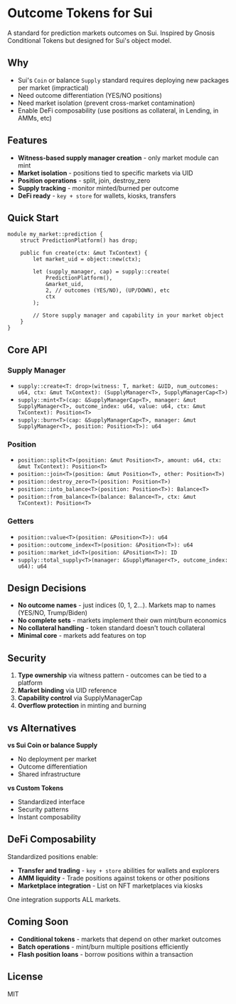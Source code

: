 # Outcome Tokens for Sui

A standard for prediction markets outcomes on Sui. Inspired by Gnosis Conditional Tokens but designed for Sui's object model.

## Why

- Sui's `Coin` or balance `Supply` standard requires deploying new packages per market (impractical)
- Need outcome differentiation (YES/NO positions)
- Need market isolation (prevent cross-market contamination)
- Enable DeFi composability (use positions as collateral, in Lending, in AMMs, etc)

## Features

- **Witness-based supply manager creation** - only market module can mint
- **Market isolation** - positions tied to specific markets via UID
- **Position operations** - split, join, destroy_zero
- **Supply tracking** - monitor minted/burned per outcome
- **DeFi ready** - `key + store` for wallets, kiosks, transfers

## Quick Start

```move
module my_market::prediction {
    struct PredictionPlatform() has drop;
    
    public fun create(ctx: &mut TxContext) {
        let market_uid = object::new(ctx);

        let (supply_manager, cap) = supply::create(
            PredictionPlatform(),
            &market_uid,
            2, // outcomes (YES/NO), (UP/DOWN), etc
            ctx
        );

        // Store supply manager and capability in your market object
    }
}
```

## Core API

### Supply Manager
- `supply::create<T: drop>(witness: T, market: &UID, num_outcomes: u64, ctx: &mut TxContext): (SupplyManager<T>, SupplyManagerCap<T>)`
- `supply::mint<T>(cap: &SupplyManagerCap<T>, manager: &mut SupplyManager<T>, outcome_index: u64, value: u64, ctx: &mut TxContext): Position<T>`
- `supply::burn<T>(cap: &SupplyManagerCap<T>, manager: &mut SupplyManager<T>, position: Position<T>): u64`

### Position  
- `position::split<T>(position: &mut Position<T>, amount: u64, ctx: &mut TxContext): Position<T>`
- `position::join<T>(position: &mut Position<T>, other: Position<T>)`
- `position::destroy_zero<T>(position: Position<T>)`
- `position::into_balance<T>(position: Position<T>): Balance<T>`
- `position::from_balance<T>(balance: Balance<T>, ctx: &mut TxContext): Position<T>`

### Getters
- `position::value<T>(position: &Position<T>): u64`
- `position::outcome_index<T>(position: &Position<T>): u64`
- `position::market_id<T>(position: &Position<T>): ID`
- `supply::total_supply<T>(manager: &SupplyManager<T>, outcome_index: u64): u64`

## Design Decisions

- **No outcome names** - just indices (0, 1, 2...). Markets map to names (YES/NO, Trump/Biden)
- **No complete sets** - markets implement their own mint/burn economics
- **No collateral handling** - token standard doesn't touch collateral
- **Minimal core** - markets add features on top

## Security

1. **Type ownership** via witness pattern - outcomes can be tied to a platform
2. **Market binding** via UID reference
3. **Capability control** via SupplyManagerCap
4. **Overflow protection** in minting and burning

## vs Alternatives

**vs Sui Coin or balance Supply**
- No deployment per market
- Outcome differentiation  
- Shared infrastructure

**vs Custom Tokens**
- Standardized interface
- Security patterns
- Instant composability

## DeFi Composability

Standardized positions enable:
- **Transfer and trading** - `key + store` abilities for wallets and explorers
- **AMM liquidity** - Trade positions against tokens or other positions  
- **Marketplace integration** - List on NFT marketplaces via kiosks

One integration supports ALL markets.

## Coming Soon

- **Conditional tokens** - markets that depend on other market outcomes
- **Batch operations** - mint/burn multiple positions efficiently
- **Flash position loans** - borrow positions within a transaction

## License

MIT